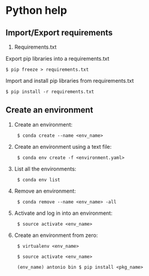 
# Python help

## Import/Export requirements

1. Requirements.txt

Export pip libraries into a requirements.txt

    $ pip freeze > requirements.txt

Import and install pip libraries from requirements.txt

    $ pip install -r requirements.txt


## Create an environment


1. Create an environment:

        $ conda create --name <env_name>

2. Create an environment using a text file:

        $ conda env create -f <environment.yaml>

3. List all the environments:

        $ conda env list

4. Remove an environment:

        $ conda remove --name <env_name> -all

5. Activate and log in into an environment:

        $ source activate <env_name>

6. Create an environment from zero:

        $ virtualenv <env_name>

        $ source activate <env_name>

        (env_name) antonio bin $ pip install <pkg_name>
